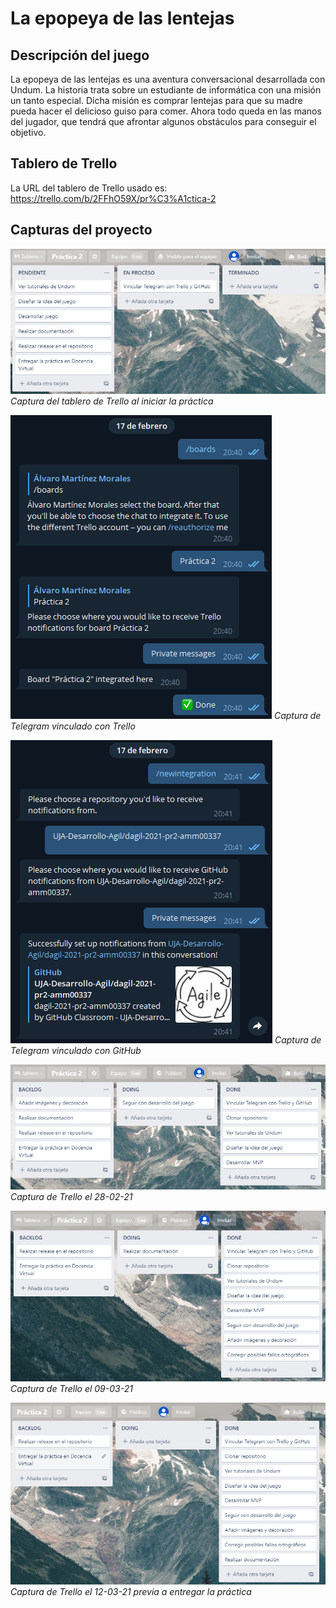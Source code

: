 # La epopeya de las lentejas

## Descripción del juego

La epopeya de las lentejas es una aventura conversacional desarrollada con Undum. La historia trata sobre un estudiante de informática con una misión un tanto especial. Dicha misión es comprar lentejas para que su madre pueda hacer el delicioso guiso para comer. Ahora todo queda en las manos del jugador, que tendrá que afrontar algunos obstáculos para conseguir el objetivo.


## Tablero de Trello

La URL del tablero de Trello usado es: <https://trello.com/b/2FFhO59X/pr%C3%A1ctica-2>


## Capturas del proyecto


![Captura1](https://github.com/UJA-Desarrollo-Agil/dagil-2021-pr2-amm00337/blob/master/capturas_practica2/1.PNG)
*Captura del tablero de Trello al iniciar la práctica*

![Captura2](https://github.com/UJA-Desarrollo-Agil/dagil-2021-pr2-amm00337/blob/master/capturas_practica2/2.PNG)
*Captura de Telegram vinculado con Trello*

![Captura3](https://github.com/UJA-Desarrollo-Agil/dagil-2021-pr2-amm00337/blob/master/capturas_practica2/3.PNG)
*Captura de Telegram vinculado con GitHub*

![Captura4](https://github.com/UJA-Desarrollo-Agil/dagil-2021-pr2-amm00337/blob/master/capturas_practica2/captura28-02-21.PNG)
*Captura de Trello el 28-02-21*

![Captura5](https://github.com/UJA-Desarrollo-Agil/dagil-2021-pr2-amm00337/blob/master/capturas_practica2/Captura09-03-21.PNG)
*Captura de Trello el 09-03-21*

![Captura6](https://github.com/UJA-Desarrollo-Agil/dagil-2021-pr2-amm00337/blob/master/capturas_practica2/Captura12-03-21.PNG)
*Captura de Trello el 12-03-21 previa a entregar la práctica*